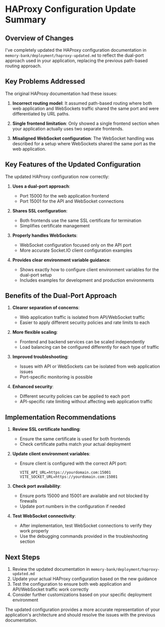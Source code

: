 # HAProxy Configuration Update Summary

## Overview of Changes

I've completely updated the HAProxy configuration documentation in `memory-bank/deployment/haproxy-updated.md` to reflect the dual-port approach used in your application, replacing the previous path-based routing approach. 

## Key Problems Addressed

The original HAProxy documentation had these issues:

1. **Incorrect routing model**: It assumed path-based routing where both web application and WebSockets traffic shared the same port and were differentiated by URL paths.

2. **Single frontend limitation**: Only showed a single frontend section when your application actually uses two separate frontends.

3. **Misaligned WebSocket configuration**: The WebSocket handling was described for a setup where WebSockets shared the same port as the web application.

## Key Features of the Updated Configuration

The updated HAProxy configuration now correctly:

1. **Uses a dual-port approach**:
   - Port 15000 for the web application frontend
   - Port 15001 for the API and WebSocket connections

2. **Shares SSL configuration**:
   - Both frontends use the same SSL certificate for termination
   - Simplifies certificate management

3. **Properly handles WebSockets**:
   - WebSocket configuration focused only on the API port
   - More accurate Socket.IO client configuration examples

4. **Provides clear environment variable guidance**:
   - Shows exactly how to configure client environment variables for the dual-port setup
   - Includes examples for development and production environments

## Benefits of the Dual-Port Approach

1. **Clearer separation of concerns**:
   - Web application traffic is isolated from API/WebSocket traffic
   - Easier to apply different security policies and rate limits to each

2. **More flexible scaling**:
   - Frontend and backend services can be scaled independently
   - Load balancing can be configured differently for each type of traffic

3. **Improved troubleshooting**:
   - Issues with API or WebSockets can be isolated from web application issues
   - Port-specific monitoring is possible

4. **Enhanced security**:
   - Different security policies can be applied to each port
   - API-specific rate limiting without affecting web application traffic

## Implementation Recommendations

1. **Review SSL certificate handling**:
   - Ensure the same certificate is used for both frontends
   - Check certificate paths match your actual deployment

2. **Update client environment variables**:
   - Ensure client is configured with the correct API port:
     ```
     VITE_API_URL=https://yourdomain.com:15001
     VITE_SOCKET_URL=https://yourdomain.com:15001
     ```

3. **Check port availability**:
   - Ensure ports 15000 and 15001 are available and not blocked by firewalls
   - Update port numbers in the configuration if needed

4. **Test WebSocket connectivity**:
   - After implementation, test WebSocket connections to verify they work properly
   - Use the debugging commands provided in the troubleshooting section

## Next Steps

1. Review the updated documentation in `memory-bank/deployment/haproxy-updated.md`
2. Update your actual HAProxy configuration based on the new guidance
3. Test the configuration to ensure both web application and API/WebSocket traffic work correctly
4. Consider further customizations based on your specific deployment environment

The updated configuration provides a more accurate representation of your application's architecture and should resolve the issues with the previous documentation.